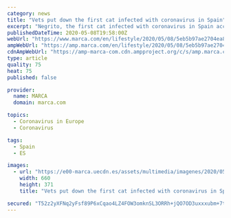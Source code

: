 ```yaml
---
category: news
title: "Vets put down the first cat infected with coronavirus in Spain"
excerpt: "Negrito, the first cat infected with coronavirus in Spain according to the Animal Health Research Centre, had to be euthanised at a vet hospital"
publishedDateTime: 2020-05-08T19:58:00Z
webUrl: "https://www.marca.com/en/lifestyle/2020/05/08/5eb5b97ae2704ea8ba8b4573.html"
ampWebUrl: "https://amp.marca.com/en/lifestyle/2020/05/08/5eb5b97ae2704ea8ba8b4573.html"
cdnAmpWebUrl: "https://amp-marca-com.cdn.ampproject.org/c/s/amp.marca.com/en/lifestyle/2020/05/08/5eb5b97ae2704ea8ba8b4573.html"
type: article
quality: 75
heat: 75
published: false

provider:
  name: MARCA
  domain: marca.com

topics:
  - Coronavirus in Europe
  - Coronavirus

tags:
  - Spain
  - ES

images:
  - url: "https://e00-marca.uecdn.es/assets/multimedia/imagenes/2020/05/08/15889425476041.jpg"
    width: 660
    height: 371
    title: "Vets put down the first cat infected with coronavirus in Spain"

secured: "T52z2yXFNq2yFsf89P6xCqao4LZ4FOW3omknSL3ORRh+jQO7OD3uxxxubm+7tP9qIxkk1/mspy4IDgTWx6G3z2hshvwYB8lEUvzXwfbxYkP9mU+IGXMVbxrvUkDKzMtT5bDRbyBRZqI9xfSDEQvnQjMhHSA1XI72l6zJdi14NZrNWaUsruBm+Jyi1Q9eEfjToGf+zb8Oqf1nUgQhKqyKoxPO3T9wldzTQcG/brFNKxu3+h7PRsPsdtsG+CvVFajkB90rwsJZ5N7GFgeTDn8ORQO+kx+PjjMiracYs/ipHPCLm3oxyoZP5IdFkOW3Iwrs;lilvgO/DZvHClQOZJuosyg=="
---
```


